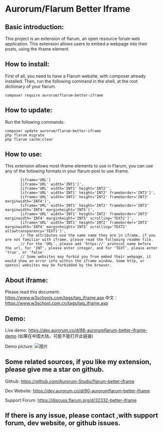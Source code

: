 # Aurorum/Flarum Better Iframe

## Basic introduction:
This project is an extension of flarum, an open resource forum web application. This extension allows users to embed a webpage into their posts, using the iframe element.

## How to install:
First of all, you need to have a Flarum website, with composer already installed. Then, run the following command in the shell, at the root dictionary of your flarum.
    
    composer require aurorum/flarum-better-iframe
   
## How to update:
Run the following commands:
    
    composer update aurorum/flarum-better-iframe
    php flarum migrate
    php flarum cache:clear

## How to use:
This extension allows most iframe elements to use in Flarum, you can use any of the following formats in your flarum post to use iframe.

           [iframe='URL']
           [iframe='URL' width='INT1']',
           [iframe='URL' width='INT1' height='INT2'',
           [iframe='URL' width='INT1' height='INT2' frameborder='INT3']',
           [iframe='URL' width='INT1' height='INT2' frameborder='INT3' marginwidth='INT4']',
           [iframe='URL' width='INT1' height='INT2' frameborder='INT3' marginwidth='INT4' marginheight='INT5']',
           [iframe='URL' width='INT1' height='INT2' frameborder='INT3' marginwidth='INT4' marginheight='INT5' scrolling='TEXT2']',
           [iframe='URL' width='INT1' height='INT2' frameborder='INT3' marginwidth='INT4' marginheight='INT5' scrolling='TEXT2' allowtransparency='TEXT1']',
           // The attributes use the same name they are in iframe, if you are not familiar with iframe, please read the following readme file.
           // For the 'URL', please add 'https://' protocol name before the url, for 'INT', please enter integer, and for 'TEXT', please enter 'true', or 'false'
           // Some websites may forbid you from embed their webpage, it would show an error info within the iframe window. Some http, or openssl websites may be forbidded by the browser.
         
       
## About iframe:
Please read this document: https://www.w3schools.com/tags/tag_iframe.asp
中文：https://www.w3school.com.cn/tags/tag_iframe.asp

## Demo:
Live demo: https://dev.aurorum.co/d/88-aurorumflarum-better-iframe-demo  (如果在中国大陆，可能不能打开此链接)

Demo picture:
![图片](https://user-images.githubusercontent.com/88573201/215254799-090f5823-1eee-42f3-95fb-dfff05c59571.png)

## Some related sources, if you like my extension, please give me a star on github.

Github: https://github.com/Aurorum-Studio/flarum-better-iframe

Dev Website: https://dev.aurorum.co/d/90-aurorumflarum-better-iframe

Support Forum: https://discuss.flarum.org/d/32332-better-iframe

## If there is any issue, please contact ,with support forum, dev website, or github issues.
